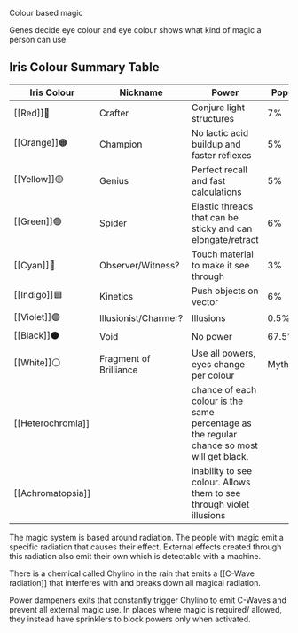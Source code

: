 Colour based magic

Genes decide eye colour and eye colour shows what kind of magic a person can use

## Iris Colour Summary Table

| Iris Colour       | Nickname               | Power                                                                                      | Population   |
| ----------------- | ---------------------- | ------------------------------------------------------------------------------------------ | ------------ |
| [[Red]]🔴         | Crafter                | Conjure light structures                                                                   | 7%           |
| [[Orange]]🟠      | Champion               | No lactic acid buildup and faster reflexes                                                 | 5%           |
| [[Yellow]]🟡      | Genius                 | Perfect recall and fast calculations                                                       | 5%           |
| [[Green]]🟢       | Spider                 | Elastic threads that can be sticky and can elongate/retract                                | 6%           |
| [[Cyan]]🔵        | Observer/Witness?      | Touch material to make it see through                                                      | 3%           |
| [[Indigo]]🟪      | Kinetics               | Push objects on vector                                                                     | 6%           |
| [[Violet]]🟣      | Illusionist/Charmer?   | Illusions                                                                                  | 0.5%         |
| [[Black]]⚫        | Void                   | No power                                                                                   | 67.5%        |
| [[White]]⚪        | Fragment of Brilliance | Use all powers, eyes change per colour                                                     | Mythological |
| [[Heterochromia]] |                        | chance of each colour is the same percentage as the regular chance so most will get black. |              |
| [[Achromatopsia]] |                        | inability to see colour. Allows them to see through violet illusions                       |              |

The magic system is based around radiation. The people with magic emit a specific radiation that causes their effect. External effects created through this radiation also emit their own which is detectable with a machine. 

There is a chemical called Chylino in the rain that emits a [[C-Wave radiation]] that interferes with and breaks down all magical radiation. 

Power dampeners exits that constantly trigger Chylino to emit C-Waves and prevent all external magic use. In places where magic is required/ allowed, they instead have sprinklers to block powers only when activated.